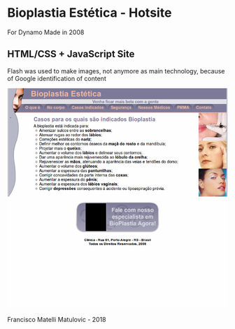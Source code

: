 # Bioplastia Estética - Hotsite
For Dynamo
Made in 2008

## HTML/CSS + JavaScript Site
Flash was used to make images, not anymore as main technology, because of Google identification of content

![ABioplastia Estética - Hotsite](2018-06-11-06-bioplastia-hotsite.png)


Francisco Matelli Matulovic - 2018